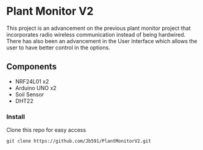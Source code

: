 # Plant Monitor V2

This project is an advancement on the previous plant monitor project that incorporates radio wireless communication instead of being hardwired. There has also been an advancement in the User Interface which allows the user to have better control in the options.

## Components

* NRF24L01 x2
* Arduino UNO x2
* Soil Sensor
* DHT22

### Install

Clone this repo for easy access

`git clone https://github.com/Jb591/PlantMonitorV2.git`
